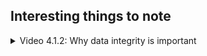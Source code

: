 
## Interesting things to note

<details>
<summary>Video 4.1.2: Why data integrity is important</summary>

* A strong analysis depends on the integrity of the data.
* __Data integrity__ is the accuracy, completeness, consistency and trustworthiness of the data throughout its lifecycle.
* Data integrity can be compromised when data is:
    * __Replicated__, or stored in multiple locations.
    * __Transferred__, or copied from a storage device to memory, or from one computer to another.
    * __Manipulated__, or changed to make it more organised and easier to read.
    * Other threats include: _human error_, _viruses_, _malware_, _hacking_ and _system failures_.

</details>
